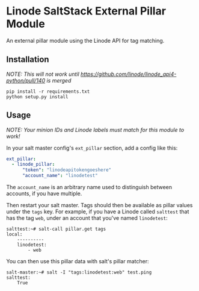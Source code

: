 # Linode SaltStack External Pillar Module

An external pillar module using the Linode API for tag matching.

## Installation

*NOTE: This will not work until https://github.com/linode/linode_api4-python/pull/140 is merged*

```
pip install -r requirements.txt
python setup.py install
```

## Usage

*NOTE: Your minion IDs and Linode labels must match for this module to work!*

In your salt master config's `ext_pillar` section, add a config like this:

```yaml
ext_pillar:
  - linode_pillar:
      "token": "linodeapitokengoeshere"
      "account_name": "linodetest"
```

The `account_name` is an arbitrary name used to distinguish between
accounts, if you have multiple.

Then restart your salt master. Tags should then be available as pillar
values under the `tags` key. For example, if you have a Linode called
`salttest` that has the tag `web`, under an account that you've named
`linodetest`:

```
salttest:~# salt-call pillar.get tags
local:
    ----------
    linodetest:
        - web
```

You can then use this pillar data with salt's pillar matcher:

```
salt-master:~# salt -I "tags:linodetest:web" test.ping
salttest:
    True
```
